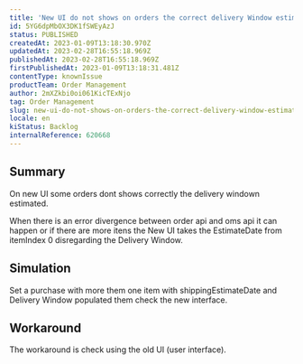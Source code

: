 ```yaml
---
title: 'New UI do not shows on orders the correct delivery Window estimated'
id: 5YG6dpMbOX3DK1fSWEyAzJ
status: PUBLISHED
createdAt: 2023-01-09T13:18:30.970Z
updatedAt: 2023-02-28T16:55:18.969Z
publishedAt: 2023-02-28T16:55:18.969Z
firstPublishedAt: 2023-01-09T13:18:31.481Z
contentType: knownIssue
productTeam: Order Management
author: 2mXZkbi0oi061KicTExNjo
tag: Order Management
slug: new-ui-do-not-shows-on-orders-the-correct-delivery-window-estimated
locale: en
kiStatus: Backlog
internalReference: 620668
---
```


## Summary


On new UI some orders dont shows correctly the delivery windown estimated.

When there is an error divergence between order api and oms api it can happen or if there are more itens the New UI takes the EstimateDate from itemIndex 0 disregarding the Delivery Window.

## Simulation


Set a purchase with more them one item with shippingEstimateDate and Delivery Window populated them check the new interface.

## Workaround


The workaround is check using the old UI (user interface).




